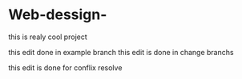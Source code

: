 # Web-dessign-

this is realy cool project

this edit done in example branch
this edit is done in change branchs

this edit is done for conflix resolve
